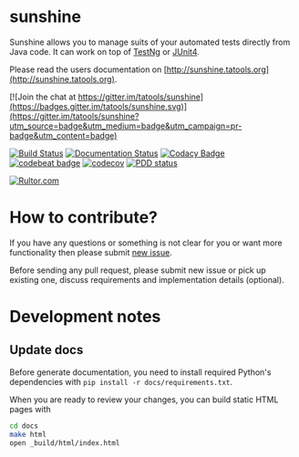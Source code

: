 sunshine
========
Sunshine allows you to manage suits of your automated tests directly from Java code. It can work
on top of [TestNg](https://testng.org/doc/index.html) or [JUnit4](https://junit.org/junit4/).

Please read the users documentation on [http://sunshine.tatools.org](http://sunshine.tatools.org).


[![Join the chat at https://gitter.im/tatools/sunshine](https://badges.gitter.im/tatools/sunshine.svg)](https://gitter.im/tatools/sunshine?utm_source=badge&utm_medium=badge&utm_campaign=pr-badge&utm_content=badge)

[![Build Status](https://travis-ci.org/tatools/sunshine.svg?branch=master)](https://travis-ci.org/tatools/sunshine)
[![Documentation Status](https://readthedocs.org/projects/sunshine/badge/?version=latest)](http://sunshine.tatools.org/en/latest/?badge=latest)
[![Codacy Badge](https://api.codacy.com/project/badge/Grade/b9ccdf7644db4658bb998eb3c8f0689b)](https://www.codacy.com/app/extsoft/sunshine?utm_source=github.com&amp;utm_medium=referral&amp;utm_content=tatools/sunshine&amp;utm_campaign=Badge_Grade)
[![codebeat badge](https://codebeat.co/badges/74ffce5e-e3be-45b7-9459-98d13f5f4d4e)](https://codebeat.co/projects/github-com-tatools-sunshine-master)
[![codecov](https://codecov.io/gh/tatools/sunshine/branch/master/graph/badge.svg)](https://codecov.io/gh/tatools/sunshine)
[![PDD status](http://www.0pdd.com/svg?name=tatools/sunshine)](http://www.0pdd.com/p?name=tatools/sunshine)

[![Rultor.com](http://www.rultor.com/b/tatools/sunshine)](http://www.rultor.com/p/tatools/sunshine)

How to contribute?
==================
If you have any questions or something is not clear for you or want more functionality then please submit 
[new issue](https://github.com/tatools/sunshine/issues/new).

Before sending any pull request, please submit new issue or pick up existing one, discuss requirements and 
implementation details (optional).

Development notes
=================

Update docs
-----------
Before generate documentation, you need to install required Python's dependencies with `pip install -r docs/requirements.txt`.

When you are ready to review your changes, you can build static HTML pages with
```bash
cd docs
make html
open _build/html/index.html
```

